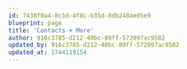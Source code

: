 ```yaml
---
id: 7430f0a4-8c1d-4f8c-b35d-8db248ae05e9
blueprint: page
title: 'Contacts + More'
author: 916c3785-d212-40bc-89ff-572097ac9582
updated_by: 916c3785-d212-40bc-89ff-572097ac9582
updated_at: 1744119154
---
```

